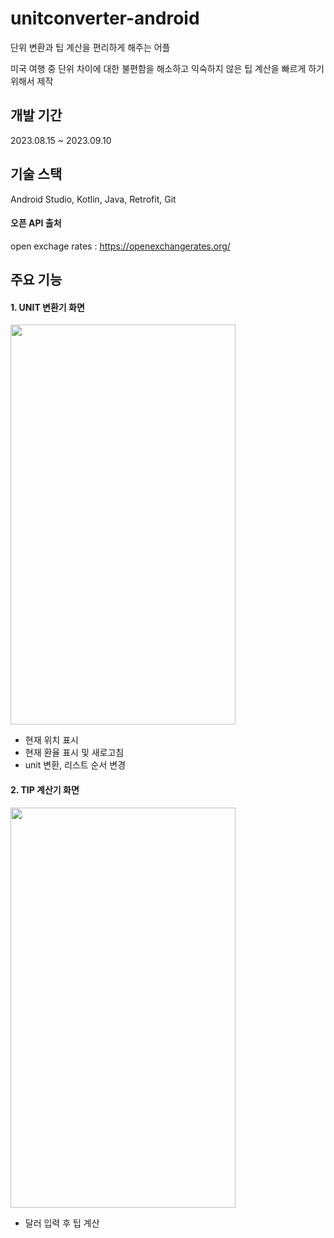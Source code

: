 # unitconverter-android
단위 변환과 팁 계산을 편리하게 해주는 어플

미국 여행 중 단위 차이에 대한 불편함을 해소하고 익숙하지 않은 팁 계산을 빠르게 하기 위해서 제작

## 개발 기간
2023.08.15 ~ 2023.09.10

## 기술 스택
Android Studio, Kotlin, Java, Retrofit, Git

#### 오픈 API 출처
open exchage rates : https://openexchangerates.org/

## 주요 기능
#### 1. UNIT 변환기 화면
<img src="https://github.com/serayou/unitconverter-android/assets/51695780/c19216a3-1e04-452a-865c-2c06cb0570e4.png" width="360" height="640"/>

- 현재 위치 표시
- 현재 환율 표시 및 새로고침
- unit 변환, 리스트 순서 변경

#### 2. TIP 계산기 화면
<img src="https://github.com/serayou/unitconverter-android/assets/51695780/6891d061-aaa0-45db-bf05-f947837ca303.png" width="360" height="640"/>

- 달러 입력 후 팁 계산

